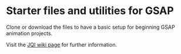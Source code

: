 # Starter files and utilities for GSAP

Clone or download the files to have a basic setup for beginning GSAP animation projects.

Visit the [JQI wiki page](https://jointquantum.institute/wiki/doku.php?id=greensock) for further information.

